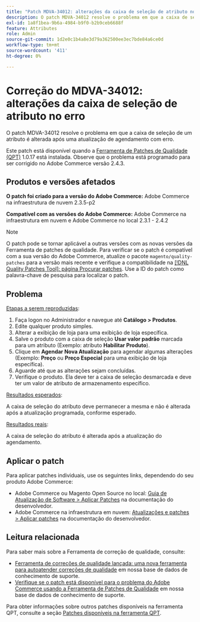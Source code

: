 ```yaml
---
title: "Patch MDVA-34012: alterações da caixa de seleção de atributo no erro"
description: O patch MDVA-34012 resolve o problema em que a caixa de seleção de um atributo é alterada após uma atualização de agendamento com erro.
exl-id: 1a8f1bea-9b6a-4984-b9f0-b2b9ceb6688f
feature: Attributes
role: Admin
source-git-commit: 1d2e0c1b4a8e3d79a362500ee3ec7bde84a6ce0d
workflow-type: tm+mt
source-wordcount: '411'
ht-degree: 0%

---
```


# Correção do MDVA-34012: alterações da caixa de seleção de atributo no erro

O patch MDVA-34012 resolve o problema em que a caixa de seleção de um atributo é alterada após uma atualização de agendamento com erro.

Este patch está disponível quando a [Ferramenta de Patches de Qualidade (QPT)](https://devdocs.magento.com/guides/v2.4/comp-mgr/patching.html#mqp) 1.0.17 está instalada. Observe que o problema está programado para ser corrigido no Adobe Commerce versão 2.4.3.

## Produtos e versões afetados

**O patch foi criado para a versão do Adobe Commerce:** Adobe Commerce na infraestrutura de nuvem 2.3.5-p2

**Compatível com as versões do Adobe Commerce:** Adobe Commerce na infraestrutura em nuvem e Adobe Commerce no local 2.3.1 - 2.4.2

>[!NOTE]
>
>O patch pode se tornar aplicável a outras versões com as novas versões da Ferramenta de patches de qualidade. Para verificar se o patch é compatível com a sua versão do Adobe Commerce, atualize o pacote `magento/quality-patches` para a versão mais recente e verifique a compatibilidade na [[!DNL Quality Patches Tool]: página Procurar patches](https://devdocs.magento.com/quality-patches/tool.html#patch-grid). Use a ID do patch como palavra-chave de pesquisa para localizar o patch.

## Problema

<u>Etapas a serem reproduzidas</u>:

1. Faça logon no Administrador e navegue até **Catálogo > Produtos**.
1. Edite qualquer produto simples.
1. Alterar a exibição de loja para uma exibição de loja específica.
1. Salve o produto com a caixa de seleção **Usar valor padrão** marcada para um atributo (Exemplo: atributo **Habilitar Produto**).
1. Clique em **Agendar Nova Atualização** para agendar algumas alterações (Exemplo: **Preço** ou **Preço Especial** para uma exibição de loja específica).
1. Aguarde até que as alterações sejam concluídas.
1. Verifique o produto. Ela deve ter a caixa de seleção desmarcada e deve ter um valor de atributo de armazenamento específico.

<u>Resultados esperados</u>:

A caixa de seleção do atributo deve permanecer a mesma e não é alterada após a atualização programada, conforme esperado.

<u>Resultados reais</u>:

A caixa de seleção do atributo é alterada após a atualização do agendamento.

## Aplicar o patch

Para aplicar patches individuais, use os seguintes links, dependendo do seu produto Adobe Commerce:

* Adobe Commerce ou Magento Open Source no local: [Guia de Atualização de Software > Aplicar Patches](https://devdocs.magento.com/guides/v2.4/comp-mgr/patching/mqp.html) na documentação do desenvolvedor.
* Adobe Commerce na infraestrutura em nuvem: [Atualizações e patches > Aplicar patches](https://devdocs.magento.com/cloud/project/project-patch.html) na documentação do desenvolvedor.

## Leitura relacionada

Para saber mais sobre a Ferramenta de correção de qualidade, consulte:

* [Ferramenta de correções de qualidade lançada: uma nova ferramenta para autoatender correções de qualidade](/help/announcements/adobe-commerce-announcements/magento-quality-patches-released-new-tool-to-self-serve-quality-patches.md) em nossa base de dados de conhecimento de suporte.
* [Verifique se o patch está disponível para o problema do Adobe Commerce usando a Ferramenta de Patches de Qualidade](/help/support-tools/patches-available-in-qpt-tool/check-patch-for-magento-issue-with-magento-quality-patches.md) em nossa base de dados de conhecimento de suporte.

Para obter informações sobre outros patches disponíveis na ferramenta QPT, consulte a seção [Patches disponíveis na ferramenta QPT](https://support.magento.com/hc/en-us/sections/360010506631-Patches-available-in-QPT-tool-).
